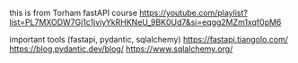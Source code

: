 this is from Torham fastAPI course 
https://youtube.com/playlist?list=PL7MXODW7Gj1c1jviyYkRHKNeU_9BK0Ud7&si=eqgg2MZm1xqf0pM6


important tools (fastapi, pydantic, sqlalchemy)
https://fastapi.tiangolo.com/
https://blog.pydantic.dev/blog/
https://www.sqlalchemy.org/
